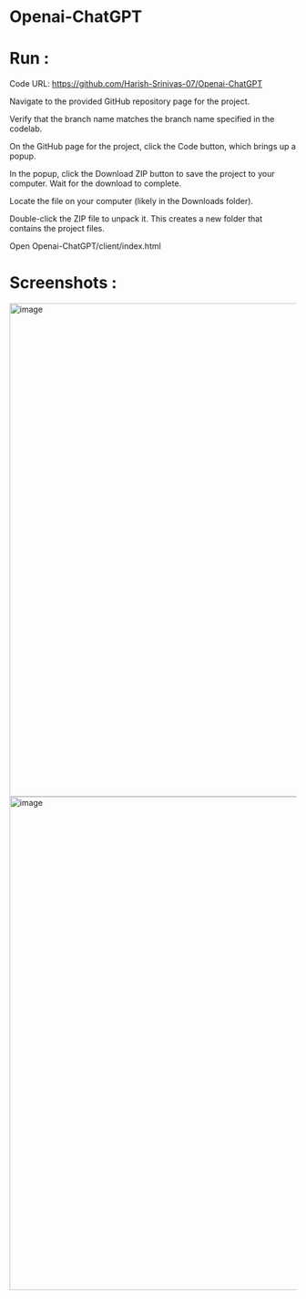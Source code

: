 # Openai-ChatGPT

# Run :
Code URL: https://github.com/Harish-Srinivas-07/Openai-ChatGPT

Navigate to the provided GitHub repository page for the project.

Verify that the branch name matches the branch name specified in the codelab.

On the GitHub page for the project, click the Code button, which brings up a popup.

In the popup, click the Download ZIP button to save the project to your computer. Wait for the download to complete.

Locate the file on your computer (likely in the Downloads folder).

Double-click the ZIP file to unpack it. This creates a new folder that contains the project files.

Open Openai-ChatGPT/client/index.html

# Screenshots :
<img width="866" alt="image" src="https://user-images.githubusercontent.com/114596900/215252300-61ce0bc7-7ba5-4346-a0e9-94403e9b7773.png">
<img width="866" alt="image" src="https://user-images.githubusercontent.com/114596900/215252317-1b365f4b-e632-41bd-a3d1-1201169c6041.png">
